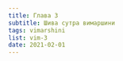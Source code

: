 ```yaml
---
title: Глава 3
subtitle: Шива сутра вимаршини
tags: vimarshini
list: vim-3
date: 2021-02-01
---
```

